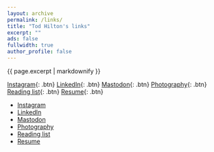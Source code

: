 ```yaml
---
layout: archive
permalink: /links/
title: "Tod Hilton's links"
excerpt: ""
ads: false
fullwidth: true
author_profile: false
---
```



<!-- Instructions for buttons: https://mmistakes.github.io/minimal-mistakes/markup/markup-html-tags-and-formatting/#buttons -->

{{ page.excerpt | markdownify }}

[Instagram](https://instagram.com/HiltonTod){: .btn}
[LinkedIn](https://www.linkedin.com/in/todhilton){: .btn}
[Mastodon](https://hachyderm.io/@HiltonTod){: .btn}
[Photography](https://photos.todhilton.com/){: .btn}
[Reading list](/reads/books){: .btn}
[Resume](/resume){: .btn}

<div class="grid__wrapper">
  <ul>
    <li><a href="https://instagram.com/HiltonTod">Instagram</a></li>
    <li><a href="https://www.linkedin.com/in/todhilton">LinkedIn</a></li>
    <li><a href="https://hachyderm.io/@HiltonTod">Mastodon</a></li>
    <li><a href="https://photos.todhilton.com/">Photography</a></li>
    <li><a href="/reads/books">Reading list</a></li>
    <li><a href="/resume">Resume</a></li>
  </ul>
</div>
